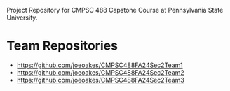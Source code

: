 Project Repository for CMPSC 488 Capstone Course at Pennsylvania State University.

# Team Repositories
- https://github.com/joeoakes/CMPSC488FA24Sec2Team1
- https://github.com/joeoakes/CMPSC488FA24Sec2Team2
- https://github.com/joeoakes/CMPSC488FA24Sec2Team3
